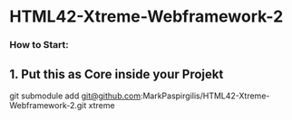 # HTML42-Xtreme-Webframework-2


### How to Start:

## 1. Put this as Core inside your Projekt
git submodule add git@github.com:MarkPaspirgilis/HTML42-Xtreme-Webframework-2.git xtreme